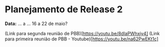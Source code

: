 # Planejamento de Release 2

**Data:** ... a ...
16 a 22 de maio?

(Link para segunda reunião de PBB)[https://youtu.be/8dlaPWhxiy4]
(Link para primeira reunião de PBB - Youtube)[https://youtu.be/na62PwEKt1c]